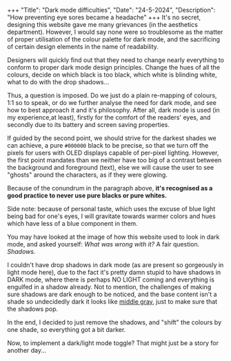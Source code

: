 +++
    "Title": "Dark mode difficulties",
    "Date": "24-5-2024",
    "Description": "How preventing eye sores became a headache"
+++
It's no secret, designing this website gave me many grievances
(in the aesthetics department).
However, I would say none were so troublesome as the matter of proper
utilisation of the colour palette for dark mode, and the
sacrificing of certain design elements in the name of readability.

Designers will quickly find out that they need
to change nearly everything to conform to proper dark mode
design principles. Change the hues of all the colours, decide
on which black is too black, which white is blinding white,
what to do with the drop shadows... 

Thus, a question is imposed. Do we just do a plain re-mapping
of colours, 1:1 so to speak, or do we further analyse the need
for dark mode, and see how to best approach it and it's philosophy.
After all, dark mode is used (in my experience,at least), firstly
for the comfort of the readers' eyes, and secondly due to its
battery and screen saving properties.

If guided by the second point, we should strive for the darkest
shades we can achieve, a pure `#000000` black to be precise, so that
we turn off the pixels for users with OLED displays capable of
per-pixel lighting.
However, the first point mandates than we neither have too big
of a contrast between the background and foreground (text), else
we will cause the user to see "ghosts" around the characters,
as if they were glowing.

Because of the conundrum in the paragraph above, **it's recognised
as a good practice to never use pure blacks or pure whites.**

Side note: because of personal taste, which uses the excuse of
blue light being bad for one's eyes, I will gravitate towards
warmer colors and hues which have less of a blue component in them.

 You may have looked at the image of how this website used to
look in dark mode, and asked yourself: _What was wrong with it?_
A fair question.
_Shadows._

I couldn't have drop shadows in dark mode (as are present so
gorgeously in light mode here), due to the fact it's pretty
damn stupid to have shadows in DARK mode, where there
is perhaps NO LIGHT coming and everything is engulfed in a 
shadow already. Not to mention, the challenges of making sure
shadows are dark enough to be noticed, and the base content isn't 
a shade so undecidedly dark it looks like
[middle gray](https://en.wikipedia.org/wiki/Middle_gray),
just to make sure that the shadows pop.

In the end, I decided to just remove the shadows, and "shift" the
colours by one shade, so everything got a bit darker.

Now, to implement a dark/light mode toggle? That might just be
a story for another day... 